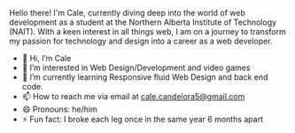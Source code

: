 Hello there! I'm Cale, currently diving deep into the world of web development as a student at the Northern Alberta Institute of Technology (NAIT). 
With a keen interest in all things web, I am on a journey to transform my passion for technology and design into a career as a web developer.



- 👋 Hi, I’m Cale
- 👀 I’m interested in Web Design/Development and video games
- 🌱 I’m currently learning Responsive fluid Web Design and back end code.
- 📫 How to reach me via email at cale.candelora5@gmail.com
- 😄 Pronouns: he/him
- ⚡ Fun fact: I broke each leg once in the same year 6 months apart 

<!---
CaleC99/CaleC99 is a ✨ special ✨ repository because its `README.md` (this file) appears on your GitHub profile.
You can click the Preview link to take a look at your changes.
--->
